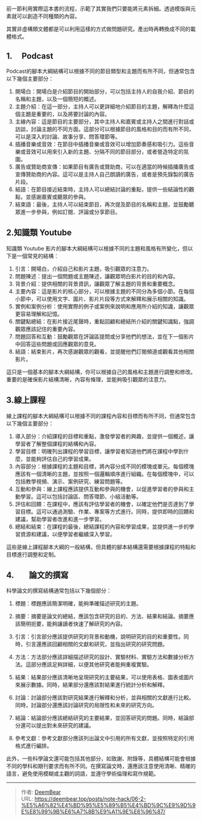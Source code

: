 # 


前一節利用實際這本書的流程，示範了其實我們只要能將元素拆細。透過模版與元素就可以創造不同種類的內容。

其實非虛構類文體都是可以利用這樣的方式做問題研究。產出時再轉換成不同的載體格式。


## 1.     Podcast

Podcast的腳本大綱結構可以根據不同的節目類型和主題而有所不同，但通常包含以下幾個主要部分：

1. 開場白：開場白是介紹節目的開始部分，可以包括主持人的自我介紹、節目的名稱和主題，以及一個簡短的概述。
2. 主題介紹：在這一部分，主持人可以更詳細地介紹節目的主題，解釋為什麼這個主題是重要的，以及將要討論的內容。
3. 主線內容：這是節目的主要部分，其中主持人和嘉賓或主持人之間進行對話或訪談，討論主題的不同方面。這部分可以根據節目的風格和目的而有所不同，可以是深入的討論、故事分享、問答環節等。
4. 插播音樂或音效：在節目中插播音樂或音效可以增加節奏感和吸引力。這些音樂或音效可以用來引入新的主題、分隔不同的節目部分，或者營造特定的氛圍。
5. 廣告或贊助商宣傳：如果節目有廣告或贊助商，可以在適當的時候插播廣告或宣傳贊助商的內容。這可以是主持人自己朗讀的廣告，或者是預先錄製的廣告片段。
6. 結語：在節目接近結束時，主持人可以總結討論的重點，提供一些結論性的觀點，並感謝嘉賓或聽眾的參與。
7. 結束語：最後，主持人可以結束節目，再次提及節目的名稱和主題，並鼓勵聽眾進一步參與，例如訂閱、評論或分享節目。

## 2.知識類 Youtube

知識類 Youtube 影片的腳本大綱結構可以根據不同的主題和風格有所變化，但以下是一個常見的結構：

1. 引言：開場白，介紹自己和影片主題，吸引觀眾的注意力。
2. 問題陳述：提出一個問題或主題陳述，讓觀眾明白影片的目的和內容。
3. 背景介紹：提供相關的背景資訊，讓觀眾了解主題的背景和重要概念。
4. 主要內容：這是影片的核心部分，可以根據主題的不同分為多個小節。在每個小節中，可以使用文字、圖片、影片片段等方式來解釋和展示相關的知識。
5. 實例和案例分析：使用實際的例子或案例來說明和應用所介紹的知識，讓觀眾更容易理解和記憶。
6. 關鍵點總結：在影片接近尾聲時，重點回顧和總結所介紹的關鍵知識點，強調觀眾應該記住的重要內容。
7. 問題回答和互動：鼓勵觀眾在評論區提問或分享他們的想法，並在下一個影片中回答這些問題或回應觀眾的意見。
8. 結語：結束影片，再次感謝觀眾的觀看，並提醒他們訂閱頻道或觀看其他相關影片。

這只是一個基本的腳本大綱結構，你可以根據自己的風格和主題進行調整和修改。重要的是確保影片結構清晰，內容有條理，並能夠吸引觀眾的注意力。

## 3.線上課程

線上課程的腳本大綱結構可以根據不同的課程內容和目標而有所不同，但通常包含以下幾個主要部分：

1. 導入部分：介紹課程的目標和重點，激發學習者的興趣，並提供一個概述，讓學習者了解整個課程的結構和內容。
2. 學習目標：明確列出課程的學習目標，讓學習者知道他們將在課程中學到什麼，並能夠評估自己的學習成果。
3. 內容部分：根據課程的主題和目標，將內容分成不同的模塊或單元。每個模塊應該有一個清晰的主題，並按照一個邏輯順序進行組織。在每個模塊中，可以包括教學視頻、演示、案例研究、練習問題等。
4. 互動和參與：線上課程應該提供互動和參與的機會，以促進學習者的參與和主動學習。這可以包括討論區、問答環節、小組活動等。
5. 評估和回饋：在課程中，應該有評估學習者的機會，以確定他們是否達到了學習目標。這可以通過測驗、作業、專案等方式進行。同時，提供即時的回饋和建議，幫助學習者改進和進一步學習。
6. 總結和結束：在課程的最後，總結課程的內容和學習成果，並提供進一步的學習資源和建議，以便學習者繼續深入學習。

這些是線上課程腳本大綱的一般結構，但具體的腳本結構還需要根據課程的特點和目標進行調整和定制。

## 4.        論文的撰寫

科學論文的撰寫結構通常包括以下幾個部分：

1. 標題：標題應該簡潔明確，能夠準確描述研究的主題。

2. 摘要：摘要是論文的總結，應該包含研究的目的、方法、結果和結論。摘要應該簡明扼要，能夠讓讀者快速了解研究的內容。

3. 引言：引言部分應該提供研究的背景和動機，說明研究的目的和重要性。同時，引言還應該回顧相關的文獻和研究，並指出研究的研究問題。

4. 方法：方法部分應該詳細描述研究的設計、實驗材料、實驗方法和數據分析方法。這部分應該足夠詳細，以便其他研究者能夠重複實驗。

5. 結果：結果部分應該清晰地呈現研究的主要結果，可以使用表格、圖表或圖片來展示數據。同時，結果部分還應該對結果進行統計分析和解釋。

6. 討論：討論部分應該對研究結果進行解釋和分析，並與相關的文獻進行比較。同時，討論部分還應該討論研究的局限性和未來的研究方向。

7. 結論：結論部分應該總結研究的主要結果，並回答研究的問題。同時，結論部分還可以提出對未來研究的建議。

8. 參考文獻：參考文獻部分應該列出論文中引用的所有文獻，並按照特定的引用格式進行編排。

此外，一些科學論文還可能包括其他部分，如致謝、附錄等，具體結構可能會根據不同的學科和期刊要求而有所不同。在撰寫論文時，還應該注意使用清晰、精確的語言，避免使用模糊或主觀的詞語，並遵守學術倫理和寫作規範。

---

> 作者: [DeemBear](https://deembear.top)  
> URL: https://deembear.top/posts/note-hack/06-2-%E5%A6%82%E4%BD%95%E5%89%B5%E4%BD%9C%E9%9D%9E%E8%99%9B%E6%A7%8B%E9%A1%9E%E6%96%87/  

